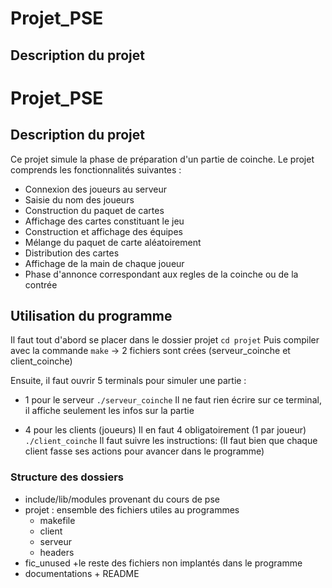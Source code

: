 # Projet_PSE

## Description du projet

# Projet_PSE

## Description du projet

Ce projet simule la phase de préparation d'un partie de coinche. 
Le projet comprends les fonctionnalités suivantes :
- Connexion des joueurs au serveur
- Saisie du nom des joueurs
- Construction du paquet de cartes
- Affichage des cartes constituant le jeu
- Construction et affichage des équipes
- Mélange du paquet de carte aléatoirement
- Distribution des cartes
- Affichage de la main de chaque joueur
- Phase d'annonce correspondant aux regles de la coinche ou de la contrée


## Utilisation du programme

Il faut tout d'abord se placer dans le dossier projet
`cd projet`
Puis compiler avec la commande
`make`  -> 2 fichiers sont crées (serveur_coinche et client_coinche)

Ensuite, il faut ouvrir 5 terminals pour simuler une partie :

+ 1 pour le serveur
`./serveur_coinche` 
Il ne faut rien écrire sur ce terminal, il affiche seulement les infos sur la partie

+ 4 pour les clients (joueurs) 
Il en faut 4 obligatoirement (1 par joueur)
`./client_coinche` 
Il faut suivre les instructions: 
(Il faut bien que chaque client fasse ses actions pour avancer dans le programme) 

### Structure des dossiers

- include/lib/modules provenant du cours de pse
- projet : ensemble des fichiers utiles au programmes
    + makefile
    + client
    + serveur
    + headers
- fic_unused
    +le reste des fichiers non implantés dans le programme
- documentations + README


